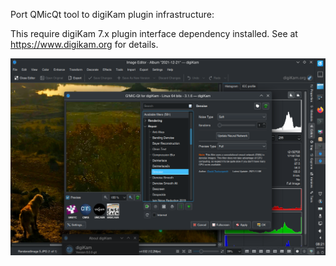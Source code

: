 Port QMicQt tool to digiKam plugin infrastructure:

This require digiKam 7.x plugin interface dependency installed. See at https://www.digikam.org for details.

![](digiKamGmicQtHost.png)
